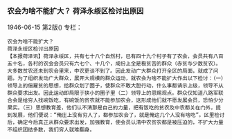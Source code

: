 ### 农会为啥不能扩大？  荷泽永绥区检讨出原因

1946-06-15
第2版()
专栏：

    农会为啥不能扩大？
    荷泽永绥区检讨出原因
    【本报荷泽讯】荷泽永绥区，共有七十八个自然村，已有四十九个村子有了农会，会员共有八百五十名，各村的农会会员只有六七个、十几个，成份上全是极贫苦的群众（赤贫与少数贫农）。大多数贫农还未到农会里来，中农更谈不到了。因此发动广大群众打开全区的局面，就成了问题。为了组织发动广大群众，展开大规模的群众运动，就农会为啥不能扩大作出以下检讨：（一）领导上的佃雇贫的思想，给群众划了圈子，使群众不敢大胆行动，什么事都请示上级，领导不从群众要求出发。因此运动即局限于狭小的圈子里（二）领导上的恩赐观点。群众仅知道八路军联合会是给穷人找碗饭吃，有碗饭的贫农就不能参加农会，这形成他们就不愿发展会员，恐怕少分果实。（三）思想教育差，他们认不清那是自己的力量，把有饭吃的贫农及中农都关在门外，提到发展，他们便说：“俺庄上没有穷人了，都参加农会了，就是俺这几个人没有啥吃”。区里检讨后，确定今后真正从群众要求出发，加强教育，使会员认清中农贫农都是被压迫的，不扩大力量不组织团结多数，我们穷人就难翻身。
